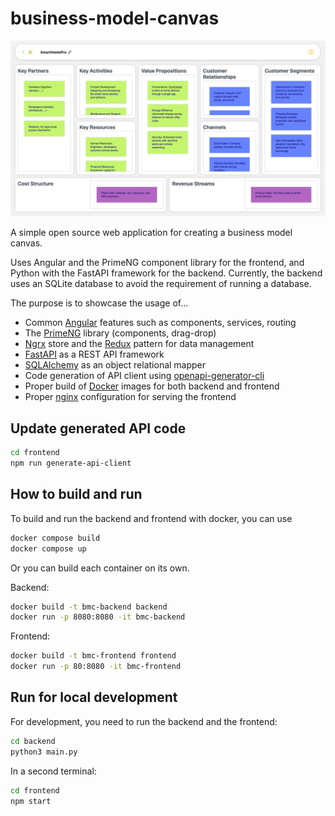 # business-model-canvas

![Canvas Screenshot](images/screenshots/canvas_desktop.png)

A simple open source web application for creating a business model canvas.

Uses Angular and the PrimeNG component library for the frontend, and Python with the FastAPI framework for the backend. Currently, the backend uses an SQLite database to avoid the requirement of running a database.

The purpose is to showcase the usage of...

- Common [Angular](https://angular.dev/) features such as components, services, routing
- The [PrimeNG](https://primeng.org/) library (components, drag-drop)
- [Ngrx](https://ngrx.io/) store and the [Redux](https://redux.js.org/) pattern for data management
- [FastAPI](https://fastapi.tiangolo.com/) as a REST API framework
- [SQLAlchemy](https://www.sqlalchemy.org/) as an object relational mapper
- Code generation of API client using [openapi-generator-cli](https://www.npmjs.com/package/@openapitools/openapi-generator-cli)
- Proper build of [Docker](https://hub.docker.com/) images for both backend and frontend
- Proper [nginx](https://nginx.org/) configuration for serving the frontend

## Update generated API code

```bash
cd frontend
npm run generate-api-client
```

## How to build and run

To build and run the backend and frontend with docker, you can use

```bash
docker compose build
docker compose up
```

Or you can build each container on its own.

Backend:

```bash
docker build -t bmc-backend backend
docker run -p 8080:8080 -it bmc-backend
```

Frontend:

```bash
docker build -t bmc-frontend frontend
docker run -p 80:8080 -it bmc-frontend
```

## Run for local development

For development, you need to run the backend and the frontend:

```bash
cd backend
python3 main.py
```

In a second terminal:

```bash
cd frontend
npm start
```
